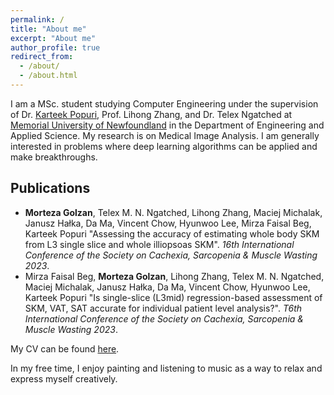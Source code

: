 ```yaml
---
permalink: /
title: "About me"
excerpt: "About me"
author_profile: true
redirect_from: 
  - /about/
  - /about.html
---
```


I am a MSc. student studying Computer Engineering under the supervision of Dr. [Karteek Popuri](https://diaglab.cs.mun.ca/team/), Prof. Lihong Zhang, and Dr. Telex Ngatched at [Memorial University of Newfoundland](https://www.mun.ca) in the Department of Engineering and Applied Science. My research is on Medical Image Analysis.
I am generally interested in problems where deep learning algorithms can be applied and make breakthroughs.

## Publications
- **Morteza Golzan**, Telex M. N. Ngatched, Lihong Zhang, Maciej Michalak, Janusz Hałka, Da Ma, Vincent Chow, Hyunwoo Lee, Mirza Faisal Beg, Karteek Popuri "Assessing the accuracy of estimating whole body SKM from L3 single slice and whole illiopsoas SKM". *16th International  Conference of the Society on Cachexia, Sarcopenia & Muscle Wasting 2023*.
- Mirza Faisal Beg, **Morteza Golzan**, Lihong Zhang, Telex M. N. Ngatched, Maciej Michalak, Janusz Hałka, Da Ma, Vincent Chow, Hyunwoo Lee, Karteek Popuri "Is single-slice (L3mid) regression-based assessment of SKM, VAT, SAT accurate for individual patient level analysis?". *T6th International  Conference of the Society on Cachexia, Sarcopenia & Muscle Wasting 2023*.

My CV can be found [here](https://mortezagolzan.github.io/cv/).

In my free time, I enjoy painting and listening to music as a way to relax and express myself creatively.
